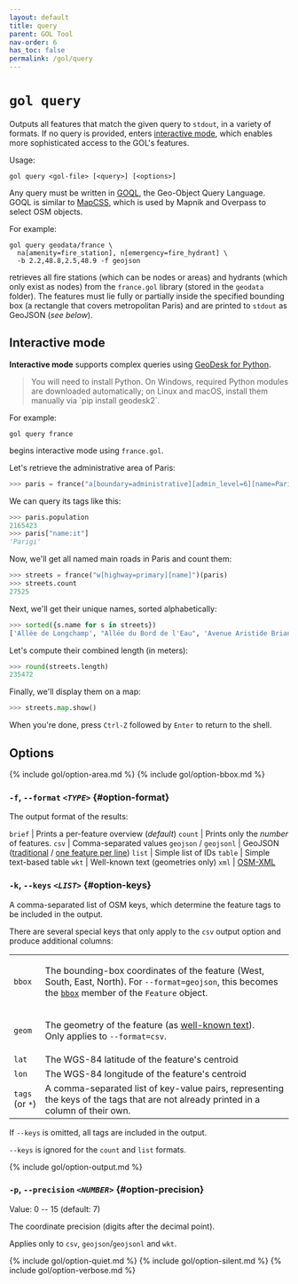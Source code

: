 ```yaml
---
layout: default
title: query
parent: GOL Tool
nav-order: 6
has_toc: false
permalink: /gol/query
---
```


# `gol query`

Outputs all features that match the given query to `stdout`, in a variety of formats. If no query is provided, enters [interactive mode](#interactive-mode), which enables more sophisticated access to the GOL's features.

Usage:

    gol query <gol-file> [<query>] [<options>] 

Any query must be written in [GOQL](../goql), the Geo-Object Query Language. GOQL is similar to [MapCSS](https://wiki.openstreetmap.org/wiki/MapCSS/0.2), which is used by Mapnik and Overpass to select OSM objects.

For example:

    gol query geodata/france \
      na[amenity=fire_station], n[emergency=fire_hydrant] \
      -b 2.2,48.8,2.5,48.9 -f geojson 

retrieves all fire stations (which can be nodes or areas) and hydrants
(which only exist as nodes) from the `france.gol` library (stored in the `geodata`
folder). The features must lie fully or partially inside the specified bounding box (a rectangle that covers metropolitan Paris) and are printed to `stdout` as GeoJSON (*see below*).

## Interactive mode

**Interactive mode** supports complex queries using [GeoDesk for Python](../python). 

<blockquote class="note" markdown="1">
You will need to install Python. On Windows, required Python modules are downloaded automatically; on Linux and macOS, install them manually via `pip install geodesk2`.
</blockquote>

For example:

    gol query france

begins interactive mode using `france.gol`.

Let's retrieve the administrative area of Paris:

```python
>>> paris = france("a[boundary=administrative][admin_level=6][name=Paris]").one
```

We can query its tags like this:

```python
>>> paris.population
2165423
>>> paris["name:it"]
'Parigi'
```

Now, we'll get all named main roads in Paris and count them:

```python
>>> streets = france("w[highway=primary][name]")(paris)
>>> streets.count
27525
```

Next, we'll get their unique names, sorted alphabetically:

```python
>>> sorted({s.name for s in streets})
['Allée de Longchamp', "Allée du Bord de l'Eau", 'Avenue Aristide Briand', ... ]
```

Let's compute their combined length (in meters):

```python
>>> round(streets.length)
235472
```

Finally, we'll display them on a map:

```python
>>> streets.map.show()
```

When you're done, press `Ctrl-Z` followed by `Enter` to return to the shell.


## Options

{% include gol/option-area.md %}
{% include gol/option-bbox.md %}

### `-f`, `--format` <code><em>&lt;TYPE&gt;</em></code> {#option-format}

The output format of the results:

`brief` | Prints a per-feature overview (*default*) 
`count` | Prints only the *number* of features. 
`csv` | Comma-separated values
`geojson` / `geojsonl` | GeoJSON ([traditional](https://geojson.org) / [one feature per line](https://stevage.github.io/ndgeojson/))
`list` | Simple list of IDs 
`table` | Simple text-based table
`wkt` | Well-known text (geometries only)
`xml` | [OSM-XML](https://wiki.openstreetmap.org/wiki/OSM_XML)


### `-k`, `--keys` <code><em>&lt;LIST&gt;</em></code> {#option-keys}

A comma-separated list of OSM keys, which determine the feature tags to be
included in the output.

There are several special keys that only apply to the `csv` output option and produce additional columns:

<table>
  <tr>
    <td><code>bbox</code></td>
    <td markdown="span">

The bounding-box coordinates of the feature (West, South, East, North).
For `--format=geojson`, this becomes the [`bbox`](https://datatracker.ietf.org/doc/html/rfc7946#section-5) member of the `Feature` object.
 
  </td>
</tr>
<tr>
  <td><code>geom</code></td>
  <td>

The geometry of the feature (as <a href="https://en.wikipedia.org/wiki/Well-known_text_representation_of_geometry">well-known text</a>).<br>
          Only applies to <code>--format=csv</code>. 
      </td>
    </tr>
    <tr>
      <td><code>lat</code></td>
      <td>
          The WGS-84 latitude of the feature's centroid
      </td>
    </tr>
    <tr>
      <td><code>lon</code></td>
      <td>
          The WGS-84 longitude of the feature's centroid
      </td>
    </tr>
    <tr>
      <td><code>tags</code><br>(or&nbsp;<code>*</code>)</td>
      <td>
          A comma-separated list of key-value pairs, representing the keys of the tags
          that are not already printed in a column of their own. 
       </td>
    </tr>
  </table>

If `--keys` is omitted, all tags are included in the output.

`--keys` is ignored for the `count` and `list` formats.


{% include gol/option-output.md %}

### `-p`, `--precision` <code><em>&lt;NUMBER&gt;</em></code> {#option-precision}

Value: 0 -- 15 (default: 7)

The coordinate precision (digits after the decimal point).

<!--
<div class="language-plaintext highlighter-rouge">
<pre class="highlight"><code>--precision=<em>0-15</em></code></pre></div>
-->

Applies only to `csv`, `geojson`/`geojsonl` and `wkt`.

{% include gol/option-quiet.md %}
{% include gol/option-silent.md %}
{% include gol/option-verbose.md %}